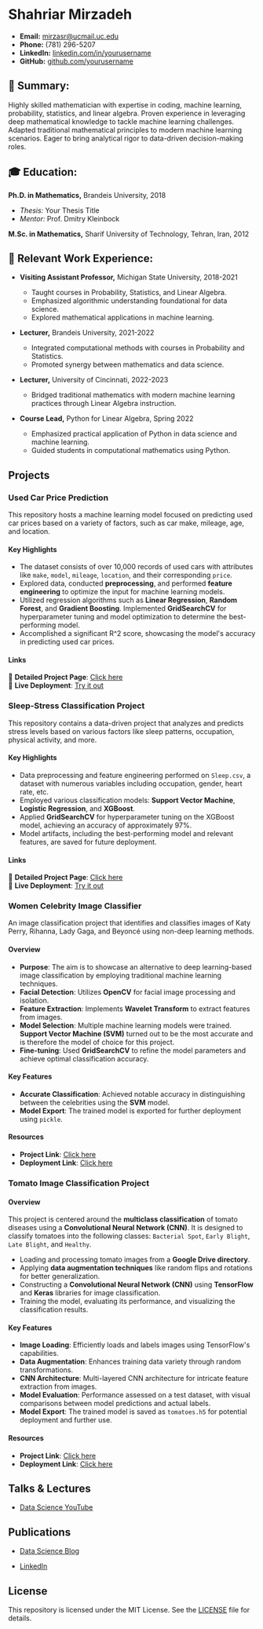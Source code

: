 # Shahriar Mirzadeh

- **Email:** mirzasr@ucmail.uc.edu  
- **Phone:** (781) 296-5207
- **LinkedIn:** [linkedin.com/in/yourusername](linkedin.com/in/yourusername)  
- **GitHub:** [github.com/yourusername](github.com/yourusername) 

## 📌 Summary:
Highly skilled mathematician with expertise in coding, machine learning, probability, statistics, and linear algebra. Proven experience in leveraging deep mathematical knowledge to tackle machine learning challenges. Adapted traditional mathematical principles to modern machine learning scenarios. Eager to bring analytical rigor to data-driven decision-making roles.

## 🎓 Education:
**Ph.D. in Mathematics,** Brandeis University, 2018  
- *Thesis:* Your Thesis Title  
- *Mentor:* Prof. Dmitry Kleinbock

**M.Sc. in Mathematics,** Sharif University of Technology, Tehran, Iran, 2012

## 💼 Relevant Work Experience:

- **Visiting Assistant Professor,** Michigan State University, 2018-2021  
  - Taught courses in Probability, Statistics, and Linear Algebra.
  - Emphasized algorithmic understanding foundational for data science.
  - Explored mathematical applications in machine learning.

- **Lecturer,** Brandeis University, 2021-2022  
  - Integrated computational methods with courses in Probability and Statistics.
  - Promoted synergy between mathematics and data science.

- **Lecturer,** University of Cincinnati, 2022-2023  
  - Bridged traditional mathematics with modern machine learning practices through Linear Algebra instruction.

- **Course Lead,** Python for Linear Algebra, Spring 2022  
  - Emphasized practical application of Python in data science and machine learning.
  - Guided students in computational mathematics using Python.

## Projects

### Used Car Price Prediction

This repository hosts a machine learning model focused on predicting used car prices based on a variety of factors, such as car make, mileage, age, and location.

#### Key Highlights

- The dataset consists of over 10,000 records of used cars with attributes like `make`, `model`, `mileage`, `location`, and their corresponding `price`.
- Explored data, conducted **preprocessing**, and performed **feature engineering** to optimize the input for machine learning models.
- Utilized regression algorithms such as **Linear Regression**, **Random Forest**, and **Gradient Boosting**. Implemented **GridSearchCV** for hyperparameter tuning and model optimization to determine the best-performing model.
- Accomplished a significant R^2 score, showcasing the model's accuracy in predicting used car prices.

#### Links
🔗 **Detailed Project Page**: [Click here](https://github.com/shahriar-math1364/data-science-/tree/main/Project1)  
🚀 **Live Deployment**: [Try it out](your_deployment_link)









### Sleep-Stress Classification Project

This repository contains a data-driven project that analyzes and predicts stress levels based on various factors like sleep patterns, occupation, physical activity, and more.
#### Key Highlights

- Data preprocessing and feature engineering performed on `Sleep.csv`, a dataset with numerous variables including occupation, gender, heart rate, etc.
- Employed various classification models: **Support Vector Machine**, **Logistic Regression**, and **XGBoost**.
- Applied **GridSearchCV** for hyperparameter tuning on the XGBoost model, achieving an accuracy of approximately 97%.
- Model artifacts, including the best-performing model and relevant features, are saved for future deployment.

#### Links
🔗 **Detailed Project Page**: [Click here](https://github.com/shahriar-math1364/data-science-/tree/main/Project2)  
🚀 **Live Deployment**: [Try it out](your_deployment_link)



### Women Celebrity Image Classifier

An image classification project that identifies and classifies images of Katy Perry, Rihanna, Lady Gaga, and Beyoncé using non-deep learning methods.

#### Overview

- **Purpose**: The aim is to showcase an alternative to deep learning-based image classification by employing traditional machine learning techniques.
- **Facial Detection**: Utilizes **OpenCV** for facial image processing and isolation.
- **Feature Extraction**: Implements **Wavelet Transform** to extract features from images.
- **Model Selection**: Multiple machine learning models were trained. **Support Vector Machine (SVM)** turned out to be the most accurate and is therefore the model of choice for this project.
- **Fine-tuning**: Used **GridSearchCV** to refine the model parameters and achieve optimal classification accuracy.

#### Key Features

- **Accurate Classification**: Achieved notable accuracy in distinguishing between the celebrities using the **SVM** model.
- **Model Export**: The trained model is exported for further deployment using `pickle`.

#### Resources

- **Project Link**: [Click here](https://github.com/shahriar-math1364/data-science-/tree/main/Project3)
- **Deployment Link**: [Click here](Your-Deployment-Link-Here)


### Tomato Image Classification Project

#### Overview

This project is centered around the **multiclass classification** of tomato diseases using a **Convolutional Neural Network (CNN)**. It is designed to classify tomatoes into the following classes: `Bacterial Spot`, `Early Blight`, `Late Blight`, and `Healthy`.
- Loading and processing tomato images from a **Google Drive directory**.
- Applying **data augmentation techniques** like random flips and rotations for better generalization.
- Constructing a **Convolutional Neural Network (CNN)** using **TensorFlow** and **Keras** libraries for image classification.
- Training the model, evaluating its performance, and visualizing the classification results.

#### Key Features

- **Image Loading**: Efficiently loads and labels images using TensorFlow's capabilities.
- **Data Augmentation**: Enhances training data variety through random transformations.
- **CNN Architecture**: Multi-layered CNN architecture for intricate feature extraction from images.
- **Model Evaluation**: Performance assessed on a test dataset, with visual comparisons between model predictions and actual labels.
- **Model Export**: The trained model is saved as `tomatoes.h5` for potential deployment and further use.

#### Resources

- **Project Link**: [Click here](https://github.com/shahriar-math1364/data-science-/tree/main/Project4)
- **Deployment Link**: [Click here](Your-Deployment-Link-Here)




## Talks & Lectures


- [Data Science YouTube](https://www.youtube.com/channel/UCa9gErQ9AE5jT2DZLjXBIdA)

## Publications


- [Data Science Blog](https://medium.com/@shawhin)

- [LinkedIn](https://www.linkedin.com/in/shahriar-mirzadeh-4a90b861/)


## License

This repository is licensed under the MIT License. See the [LICENSE](LICENSE) file for details.
